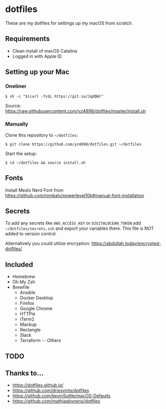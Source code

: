 # dotfiles

These are my dotfiles for settings up my macOS from scratch.

## Requirements

- Clean install of macOS Catalina
- Logged in with Apple ID

## Setting up your Mac

### Oneliner

```
$ sh -c "$(curl -fsSL https://git.io/JqdQW)"
```

Source: https://raw.githubusercontent.com/yz4898/dotfiles/master/install.sh

### Manually

Clone this repository to `~/dotfiles`:

```
$ git clone https://github.com/yz4898/dotfiles.git ~/dotfiles
```

Start the setup:

```
$ cd ~/dotfiles && source install.sh
```

## Fonts

Install Meslo Nerd Font from https://github.com/romkatv/powerlevel10k#manual-font-installation

## Secrets

To add any secrets like `AWS_ACCESS_KEY` or `DIGITALOCEAN_TOKEN` add `~/dotfiles/secrets.zsh` and export your
variables there. This file is NOT added to version control.

Alternatively you could utilize encryption: https://abdullah.today/encrypted-dotfiles/

## Included

- Homebrew
- Oh My Zsh
- Brewfile
  - Ansible
  - Docker Desktop
  - Firefox
  - Google Chrome
  - HTTPie
  - iTerm2
  - Mackup
  - Rectangle
  - Slack
  - Terraform
  -- Others

## TODO

## Thanks to...

- https://dotfiles.github.io/
- https://github.com/driesvints/dotfiles
- https://github.com/kevinSuttle/macOS-Defaults
- https://github.com/mathiasbynens/dotfiles
